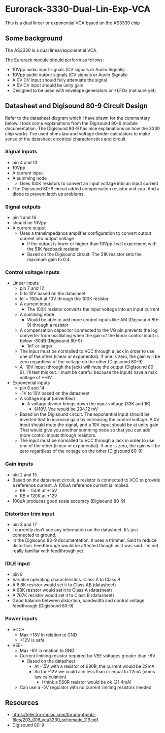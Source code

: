 # Eurorack-3330-Dual-Lin-Exp-VCA
 This is a dual linear or exponential VCA based on the AS3330 chip
 
## Some background

The AS3330 is a dual linear/exponential VCA.

The Eurorack module should perform as follows:

- 10Vpp audio input signals (CV signals or Audio Signals)
- 10Vpp audio output signals (CV signals or Audio Signals)
- A 0V CV input should fully attenuate the signal
- A 5V CV input should be unity gain
- Designed to be used with envelope generators or *LFOs (not sure yet)

## Datasheet and Digisound 80-9 Circuit Design

Refer to the datasheet diagram which I have drawn for the commentary below. I took some explanations from the Digisound 80-9 module documentation. The Digisound 80-9 has nice explanations on how the 3330 chip works. I’ve used ohms law and voltage divider calculators to make sense of the datasheet electrical characteristics and circuit.

### Signal inputs

- pin 4 and 13
- 10Vpp
- A current input
- A summing node
    - Uses 100K resistors to convert an input voltage into an input current
- The Digisound 80-9 circuit added compensation resistor and cap. And a diode to prevent latch up problems.

### Signal outputs

- pin 1 and 16
- should be 10Vpp
- A current output
    - Uses a transimpedance amplifier configuration to convert output current into output voltage
        - If the output is lower or higher than 10Vpp I will experiment with the 51K feedback resistor
        - Based on the Digisound circuit. The 51K resistor sets the maximum gain to 0.4.

### Control voltage inputs

- Linear inputs
    - pin 7 and 12
    - 0 to 10V based on the datasheet
    - Icl = 100uA at 10V through the 100K resistor
    - A current input
        - The 100K resistor converts the input voltage into an input current
    - A summing node
        - Would be able to add more control inputs like AM (Digisound 80-9) through a resistor
    - A compensation capacitor connected to the VG pin prevents the log converter from oscillating when the gain of the linear control input is below -80dB (Digisound 80-9)
        - 1nF or larger
    - The input must be normalled to VCC through a jack in order to use one of the other (linear or exponential). If one is zero, the gain will be zero regardless of the voltage on the other (Digisound 80-9)
    - A -10V input (through the jack) will mute the output (Digisound 80-9). I’ll test this out. I must be careful because the inputs have a max voltage of +-6V.
- Exponential inputs
    - pin 6 and 14
    - -1V to 10V based on the datasheet
    - A voltage input (unverified)
        - A voltage divider brings down the input voltage (33K and 1K).
            - @10V, Vce would be 294.12 mV
    - Based on the Digisound circuit. The exponential input should be inverted first to increase gain by increasing the control voltage. A 0V input should mute the signal, and a 10V input should be at unity gain. That would give you another summing node so that you can add more control inputs through resistors.
    - The input must be normalled to VCC through a jack in order to use one of the other (linear or exponential). If one is zero, the gain will be zero regardless of the voltage on the other (Digisound 80-9)

### Gain inputs

- pin 2 and 15
- Based on the datasheet circuit, a resistor is connected to VCC to provide a reference current. A 100uA reference current is implied.
    - RB = 150K at +15V
    - RB = 120K at +12V
- 100uA produces good scale accuracy (Digisound 80-9)

### Distortion trim input

- pin 3 and 17
- I currently don’t see any information on the datasheet. It’s just connected to ground.
- In the Digisound 80-9 documentation, it uses a trimmer. Said to reduce distortion. Feedthrough would be affected though as it was said. I’m not really familiar with feedthrough yet.

### IDLE input

- pin 8
- Variable operating characteristics. Class A to Class B.
- A 6.8K resistor would set it to Class AB (datasheet)
- A 68K resistor would set it to Class A (datasheet)
- A 767K resistor would set it to Class B (datasheet)
- Good balance between distortion, bandwidth and control voltage feedthrough (Digisound 80-9)

### Power inputs

- VCC+
    - Max +18V in relation to GND
    - +12V is safe
- VEE-
    - Max -6V in relation to GND
    - Current limiting resistor required for VEE voltages greater than -6V
        - Based on the datasheet
            - At -15V with a resistor of 680R, the current would be 22mA
            - So for -12V we could aim less than or equal to 22mA (ohms law calculation)
                - I think a 560R resistor would be ok (21.4mA)
    - Can use a -5V regulator with no current limiting resistors needed

## Resources

- https://electro-music.com/forum/phpbb-files/203_006_vca3330_schematic_119.pdf
- Digisound 80-9

